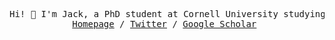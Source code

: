 <p>
  <pre align="center">
Hi! 👋 I'm Jack, a PhD student at Cornell University studying machine learning and natural language processing.
<a href="https://jxmo/">Homepage</a> / <a href="https://twitter.com/jxmnop">Twitter</a> / <a href="[https://scholar.google.com/citations?hl=en&user=XpttKK8AAAAJ&view_op=list_works&sortby=pubdate]([https://scholar.google.com/citations?user=Utsbve4AAAAJ&hl=en](https://scholar.google.com/citations?user=Utsbve4AAAAJ&hl=en))">Google Scholar</a> </pre>
</p>
